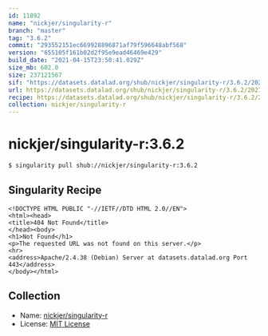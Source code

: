 ```yaml
---
id: 11892
name: "nickjer/singularity-r"
branch: "master"
tag: "3.6.2"
commit: "293552151ec669928896871af79f596648abf568"
version: "655105f161b02d2f95e9ead46469e429"
build_date: "2021-04-15T23:50:41.029Z"
size_mb: 602.0
size: 237121567
sif: "https://datasets.datalad.org/shub/nickjer/singularity-r/3.6.2/2021-04-15-29355215-655105f1/655105f161b02d2f95e9ead46469e429.sif"
url: https://datasets.datalad.org/shub/nickjer/singularity-r/3.6.2/2021-04-15-29355215-655105f1/
recipe: https://datasets.datalad.org/shub/nickjer/singularity-r/3.6.2/2021-04-15-29355215-655105f1/Singularity
collection: nickjer/singularity-r
---
```


# nickjer/singularity-r:3.6.2

```bash
$ singularity pull shub://nickjer/singularity-r:3.6.2
```

## Singularity Recipe

```singularity
<!DOCTYPE HTML PUBLIC "-//IETF//DTD HTML 2.0//EN">
<html><head>
<title>404 Not Found</title>
</head><body>
<h1>Not Found</h1>
<p>The requested URL was not found on this server.</p>
<hr>
<address>Apache/2.4.38 (Debian) Server at datasets.datalad.org Port 443</address>
</body></html>
```

## Collection

 - Name: [nickjer/singularity-r](https://github.com/nickjer/singularity-r)
 - License: [MIT License](https://api.github.com/licenses/mit)


